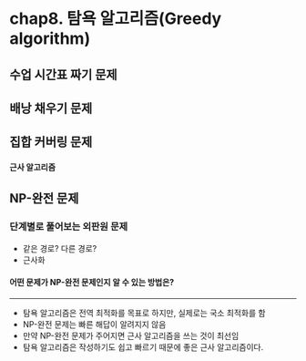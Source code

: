 # chap8. 탐욕 알고리즘(Greedy algorithm)

## 수업 시간표 짜기 문제

## 배낭 채우기 문제

## 집합 커버링 문제

#### 근사 알고리즘

## NP-완전 문제

### 단계별로 풀어보는 외판원 문제
- 같은 경로? 다른 경로?
- 근사화
#### 어떤 문제가 NP-완전 문제인지 알 수 있는 방법은?

---

- 탐욕 알고리즘은 전역 최적화를 목표로 하지만, 실제로는 국소 최적화를 함
- NP-완전 문제는 빠른 해답이 알려지지 않음
- 만약 NP-완전 문제가 주어지면 근사 알고리즘을 쓰는 것이 최선임
- 탐욕 알고리즘은 작성하기도 쉽고 빠르기 때문에 좋은 근사 알고리즘이다.
